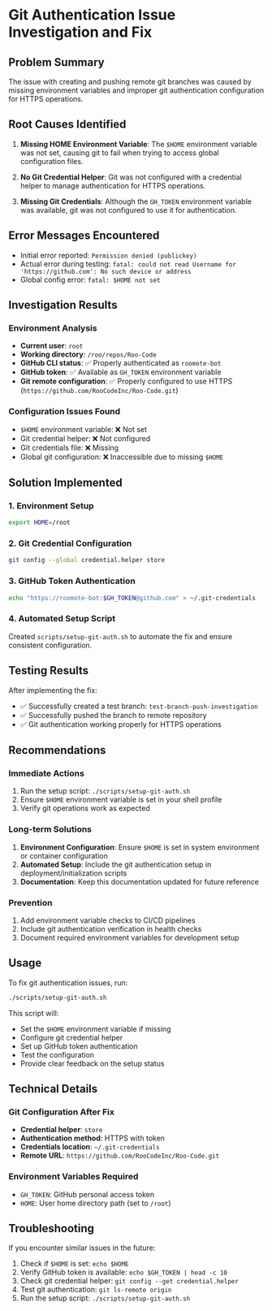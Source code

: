# Git Authentication Issue Investigation and Fix

## Problem Summary

The issue with creating and pushing remote git branches was caused by missing environment variables and improper git authentication configuration for HTTPS operations.

## Root Causes Identified

1. **Missing HOME Environment Variable**: The `$HOME` environment variable was not set, causing git to fail when trying to access global configuration files.

2. **No Git Credential Helper**: Git was not configured with a credential helper to manage authentication for HTTPS operations.

3. **Missing Git Credentials**: Although the `GH_TOKEN` environment variable was available, git was not configured to use it for authentication.

## Error Messages Encountered

- Initial error reported: `Permission denied (publickey)`
- Actual error during testing: `fatal: could not read Username for 'https://github.com': No such device or address`
- Global config error: `fatal: $HOME not set`

## Investigation Results

### Environment Analysis

- **Current user**: `root`
- **Working directory**: `/roo/repos/Roo-Code`
- **GitHub CLI status**: ✅ Properly authenticated as `roomote-bot`
- **GitHub token**: ✅ Available as `GH_TOKEN` environment variable
- **Git remote configuration**: ✅ Properly configured to use HTTPS (`https://github.com/RooCodeInc/Roo-Code.git`)

### Configuration Issues Found

- `$HOME` environment variable: ❌ Not set
- Git credential helper: ❌ Not configured
- Git credentials file: ❌ Missing
- Global git configuration: ❌ Inaccessible due to missing `$HOME`

## Solution Implemented

### 1. Environment Setup

```bash
export HOME=/root
```

### 2. Git Credential Configuration

```bash
git config --global credential.helper store
```

### 3. GitHub Token Authentication

```bash
echo "https://roomote-bot:$GH_TOKEN@github.com" > ~/.git-credentials
```

### 4. Automated Setup Script

Created `scripts/setup-git-auth.sh` to automate the fix and ensure consistent configuration.

## Testing Results

After implementing the fix:

- ✅ Successfully created a test branch: `test-branch-push-investigation`
- ✅ Successfully pushed the branch to remote repository
- ✅ Git authentication working properly for HTTPS operations

## Recommendations

### Immediate Actions

1. Run the setup script: `./scripts/setup-git-auth.sh`
2. Ensure `$HOME` environment variable is set in your shell profile
3. Verify git operations work as expected

### Long-term Solutions

1. **Environment Configuration**: Ensure `$HOME` is set in system environment or container configuration
2. **Automated Setup**: Include the git authentication setup in deployment/initialization scripts
3. **Documentation**: Keep this documentation updated for future reference

### Prevention

1. Add environment variable checks to CI/CD pipelines
2. Include git authentication verification in health checks
3. Document required environment variables for development setup

## Usage

To fix git authentication issues, run:

```bash
./scripts/setup-git-auth.sh
```

This script will:

- Set the `$HOME` environment variable if missing
- Configure git credential helper
- Set up GitHub token authentication
- Test the configuration
- Provide clear feedback on the setup status

## Technical Details

### Git Configuration After Fix

- **Credential helper**: `store`
- **Authentication method**: HTTPS with token
- **Credentials location**: `~/.git-credentials`
- **Remote URL**: `https://github.com/RooCodeInc/Roo-Code.git`

### Environment Variables Required

- `GH_TOKEN`: GitHub personal access token
- `HOME`: User home directory path (set to `/root`)

## Troubleshooting

If you encounter similar issues in the future:

1. Check if `$HOME` is set: `echo $HOME`
2. Verify GitHub token is available: `echo $GH_TOKEN | head -c 10`
3. Check git credential helper: `git config --get credential.helper`
4. Test git authentication: `git ls-remote origin`
5. Run the setup script: `./scripts/setup-git-auth.sh`

